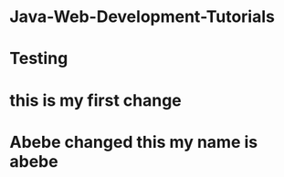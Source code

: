 # Java-Web-Development-Tutorials
# Testing
# this is my first change
# Abebe changed this my name is abebe

